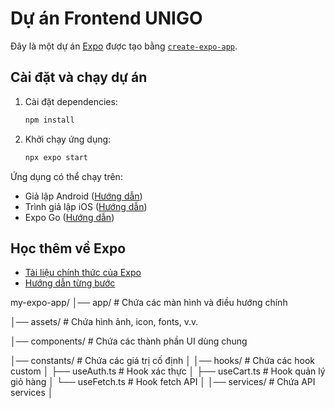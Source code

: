 # Dự án Frontend UNIGO

Đây là một dự án [Expo](https://expo.dev) được tạo bằng [`create-expo-app`](https://www.npmjs.com/package/create-expo-app).

## Cài đặt và chạy dự án

1. Cài đặt dependencies:
   ```bash
   npm install
   ```

2. Khởi chạy ứng dụng:
   ```bash
   npx expo start
   ```

Ứng dụng có thể chạy trên:
- Giả lập Android ([Hướng dẫn](https://docs.expo.dev/workflow/android-studio-emulator/))
- Trình giả lập iOS ([Hướng dẫn](https://docs.expo.dev/workflow/ios-simulator/))
- Expo Go ([Hướng dẫn](https://expo.dev/go))

## Học thêm về Expo

- [Tài liệu chính thức của Expo](https://docs.expo.dev/)
- [Hướng dẫn từng bước](https://docs.expo.dev/tutorial/introduction/)


my-expo-app/
│── app/                     # Chứa các màn hình và điều hướng chính

│── assets/                  # Chứa hình ảnh, icon, fonts, v.v.

│── components/              # Chứa các thành phần UI dùng chung

│── constants/               # Chứa các giá trị cố định
│
│── hooks/                   # Chứa các hook custom
│   ├── useAuth.ts           # Hook xác thực
│   ├── useCart.ts           # Hook quản lý giỏ hàng
│   └── useFetch.ts          # Hook fetch API
│
│── services/                # Chứa API services
│